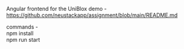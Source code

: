 Angular frontend for the UniBlox demo - https://github.com/neustackapp/assignment/blob/main/README.md

commands -  
npm install  
npm run start  
